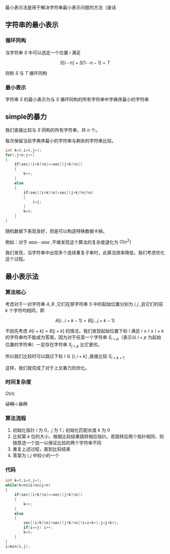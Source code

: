 最小表示法是用于解决字符串最小表示问题的方法（废话

## 字符串的最小表示

### 循环同构

当字符串 $S$ 中可以选定一个位置 $i$ 满足

$$
S[i\cdots n]+S[1\cdots n-1]=T
$$

则称 $S$ 与 $T$ 循环同构

### 最小表示

字符串 $S$ 的最小表示为与 $S$ 循环同构的所有字符串中字典序最小的字符串

## simple的暴力

我们直接比较与 $S$ 同构的所有字符串，共 $n$ 个。

每次保留当前字典序最小的字符串与剩余的字符串比较。

```c++ 
int k=0,i=0,j=1;
for(;j<n;j++)
{
    if(sec[(i+k)%n]==sec[(j+k)%n])
    {
        k++;
    }
    else
    {
        if(sec[(i+k)%n]>sec[(j+k)%n]%n)
        {
            i=j;
        }
        k=0;
    }
}
```



随机数据下表现良好，但是可以构造特殊数据卡掉。

例如：对于 $aaa\cdots aaa$ ,不难发现这个算法的复杂度退化为 $O(n^2)$

我们发现，当字符串中出现多个连续重复子串时，此算法效率降低，我们考虑优化这个过程。

## 最小表示法

### 算法核心

考虑对于一对字符串 $A,B$ ,它们在原字符串 $S$ 中的起始位置分别为 $i,j$ ,且它们的前 $k$ 个字符均相同，即

$$
A[i...i+k-1]=B[j...j+k-1]
$$

不妨先考虑 $A[i+k]>B[j+k]$ 的情况，我们发现起始位置下标 $l$ 满足 $i\le l\le i+k$ 的字符串均不能成为答案。因为对于任意一个字符串 $S_{i+p}$（表示以 $i+p$ 为起始位置的字符串）一定存在字符串 $S_{j+p}$ 比它更优。

所以我们比较时可以跳过下标 $l\in [i,i+k]$ ,直接比较 $S_{i+k+1}$

这样，我们就完成了对于上文暴力的优化。

### 时间复杂度

$O(n)$

~~证明：显然~~

### 算法流程

1. 初始化指针 $i$ 为 $0$，$j$ 为 $1$；初始化匹配长度 $k$ 为 $0$
2. 比较第 $k$ 位的大小，根据比较结果跳转相应指针。若跳转后两个指针相同，则随意选一个加一以保证比较的两个字符串不同
3. 重复上述过程，直到比较结束
4. 答案为 $i,j$ 中较小的一个

### 代码

```c++
int k=0,i=0,j=1;
while(k<n&&i<n&&j<n)
{
    if(sec[(i+k)%n]==sec[(j+k)%n])
    {
        k++;
    }
    else
    {
        sec[(i+k)%n]>sec[(j+k)%n]?i=i+k+1:j=j+k+1;
        if(i==j) i++;
        k=0;
    }
}
i=min(i,j);
```
